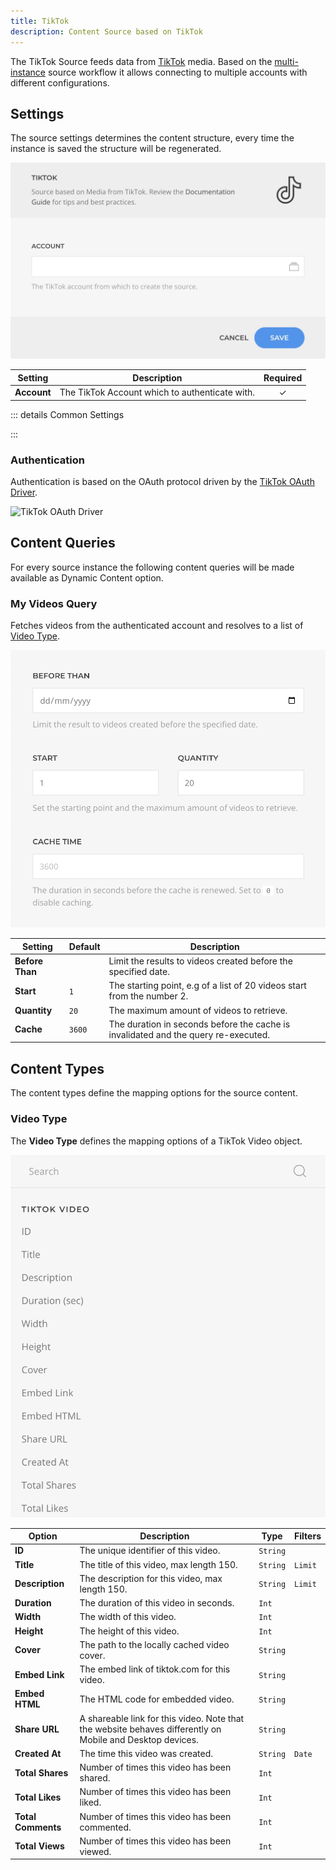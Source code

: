 ```yaml
---
title: TikTok
description: Content Source based on TikTok
---
```


<!--@include: ../_partials/provider-intro-->

The TikTok Source feeds data from [TikTok](https://www.vimeo.com) media. Based on the [multi-instance](/essentials-for-yootheme-pro/addons/sources/multi-instance-sources) source workflow it allows connecting to multiple accounts with different configurations.

## Settings

The source settings determines the content structure, every time the instance is saved the structure will be regenerated.

![TikTok Source Configuration](../assets/providers/tiktok-config.webp)

| Setting | Description | Required |
| ------- | ----------- | :------: |
| **Account** | The TikTok Account which to authenticate with. | &#x2713; |

::: details Common Settings
<!--@include: ../_partials/provider-common-settings-->
:::

### Authentication

Authentication is based on the OAuth protocol driven by the [TikTok OAuth Driver](/essentials-for-yootheme-pro/auth/tiktok).

![TikTok OAuth Driver](/essentials-for-yootheme-pro/auth/assets/driver/tiktok-oauth.webp)

## Content Queries

For every source instance the following content queries will be made available as Dynamic Content option.

### My Videos Query

Fetches videos from the authenticated account and resolves to a list of [Video Type](#video-type).

![TikTok Videos Query](../assets/providers/tiktok-query-videos.webp)

| Setting | Default | Description |
| ------- | ------- | ----------- |
| **Before Than** | | Limit the results to videos created before the specified date. |
| **Start** | `1` | The starting point, e.g of a list of 20 videos start from the number 2. |
| **Quantity** | `20` | The maximum amount of videos to retrieve. |
| **Cache** | `3600` | The duration in seconds before the cache is invalidated and the query re-executed. |

## Content Types

The content types define the mapping options for the source content.

### Video Type

The **Video Type** defines the mapping options of a TikTok Video object.

![TikTok Video Mapping](../assets/providers/tiktok-type-video.webp)

| Option | Description | Type | Filters |
| ------ | ----------- | ---- | ------- |
| **ID** | The unique identifier of this video. | `String` |
| **Title** | The title of this video, max length 150. | `String` | `Limit` |
| **Description** |  The description for this video, max length 150. | `String` | `Limit` |
| **Duration** | The duration of this video in seconds. | `Int` |
| **Width** | The width of this video. | `Int` |
| **Height** | The height of this video. | `Int` |
| **Cover** | The path to the locally cached video cover. | `String` |
| **Embed Link** | The embed link of tiktok.com for this video. | `String` |
| **Embed HTML** | The HTML code for embedded video. | `String` |
| **Share URL** | A shareable link for this video. Note that the website behaves differently on Mobile and Desktop devices. | `String` |
| **Created At** | The time this video was created. | `String` | `Date` |
| **Total Shares** | Number of times this video has been shared. | `Int` |
| **Total Likes** | Number of times this video has been liked. | `Int` |
| **Total Comments** | Number of times this video has been commented. | `Int` |
| **Total Views** | Number of times this video has been viewed. | `Int` |

